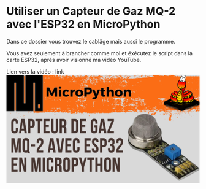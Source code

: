 # Utiliser un Capteur de Gaz MQ-2 avec l'ESP32 en MicroPython 
Dans ce dossier vous trouvez le cablâge mais aussi le programme.

Vous avez seulement à brancher comme moi et éxécutez le script dans la carte ESP32, après avoir visionné ma vidéo YouTube.

Lien vers la vidéo : link
![alt text](https://github.com/electrocodeur/32_mq2_esp32/blob/main/miniature.png)
